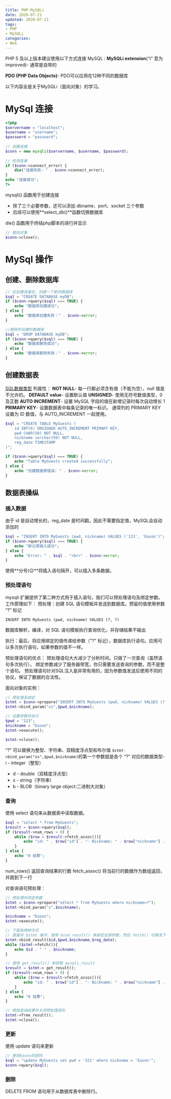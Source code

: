 ```yaml
---
title: PHP-MySQLi
date: 2020-07-21
updated: 2020-07-21
tags:
- PHP
- MySQLi
categories:
- Web
---
```


PHP 5 及以上版本建议使用以下方式连接 MySQL :
**MySQLi extension**(“i” 意为 improved)- 通常是自带的

**PDO (PHP Data Objects)**- PDO可以应用在12种不同的数据库


以下内容全是关于MySQLi（面向对象）的学习。
# MySql 连接
```php
<?php
$servername = "localhost";
$username = "username";
$password = "password";
 
// 创建连接
$conn = new mysqli($servername, $username, $password);
 
// 检测连接
if ($conn->connect_error) {
    die("连接失败: " . $conn->connect_error);
} 
echo "连接成功";
?>
```
mysqli() 函数用于创建连接
- 除了三个必要参数，还可以添加 dbname、port、​socket 三个参数
- 后续可以使用**select_db()**函数切换数据库

die() 函数用于终结php脚本的进行并显示


```php
// 面向对象
$conn->close();
```
# MySql 操作
## 创建、删除数据库
```php
// 在创建连接后，创建一个新的数据库
$sql = "CREATE DATABASE myDB";
if ($conn->query($sql) === TRUE) {
    echo "数据库创建成功";
} else {
    echo "数据库创建失败：" . $conn->error;
}

//删除所创建的数据库
$sql = "DROP DATABASE myDB";
if ($conn->query($sql) === TRUE) {
    echo "数据库删除成功";
} else {
    echo "数据库删除失败：" . $conn->error;
}
```
## 创建数据表
[SQL数据类型](https://www.runoob.com/sql/sql-datatypes.html)
列属性：
**NOT NULL**- 每一行都必须含有值（不能为空），null 值是不允许的。
**DEFAULT value**- 设置默认值
**UNSIGNED**- 使用无符号数值类型，0 及正数
**AUTO INCREMENT**- 设置 MySQL 字段的值在新增记录时每次自动增长 1
**PRIMARY KEY**- 设置数据表中每条记录的唯一标识。 通常列的 PRIMARY KEY 设置为 ID 数值，与 AUTO_INCREMENT 一起使用。

```php
$sql = "CREATE TABLE MyGuests (
	id INT(6) UNSIGNED AUTO_INCREMENT PRIMARY KEY,
	pwd CHAR(50) NOT NULL,
	nickname varchar(50) NOT NULL,
	reg_date TIMESTAMP
)";

if ($conn->query($sql) === TRUE) {
    echo "Table MyGuests created successfully";
} else {
    echo "创建数据表错误: " . $conn->error;
}
```
## 数据表操纵
### 插入数据
由于 id 是自动增长的，reg_date 是时间戳，因此不需要指定值，MySQL会自动添加的
```php
$sql = "INSERT INTO MyGuests (pwd, nickname) VALUES ('123', 'Eason')";
if ($conn->query($sql) === TRUE) {
    echo "新记录插入成功";
} else {
    echo "Error: " . $sql . "<br>" . $conn->error;
}
```
使用**分号(😉**将插入语句隔开，可以插入多条数据。

### 预处理语句
mysqli 扩展提供了第二种方式用于插入语句，我们可以预处理语句及绑定参数。工作原理如下：
预处理：创建 SQL 语句模板并发送到数据库。预留的值使用参数 “?” 标记
```plain
INSERT INTO MyGuests (pwd, nickname) VALUES (?, ?)
```

数据库解析，编译，对 SQL 语句模板执行查询优化，并存储结果不输出

执行：最后，将应用绑定的值传递给参数（"?" 标记），数据库执行语句。应用可以多次执行语句，如果参数的值不一样。


预处理语句的优点：
预处理语句大大减少了分析时间，只做了一次查询（虽然语句多次执行）。
绑定参数减少了服务器带宽，你只需要发送查询的参数，而不是整个语句。
预处理语句针对SQL注入是非常有用的，因为参数值发送后使用不同的协议，保证了数据的合法性。

面向对象的实例：
```php
// 预处理及绑定
$stmt = $conn->prepare("INSERT INTO MyGuests (pwd, nickname) VALUES (?, ?)");
$stmt->bind_param("ss",$pwd,$nickname);

// 设置参数并执行
$pwd = "123";
$nickname = "Eason";
$stmt->execute();

$stmt->close();
```
“?” 可以替换为整型、字符串、双精度浮点型和布尔值
`$stmt->bind_param("ss",$pwd,$nickname)`的第一个参数就是各个 “?” 对应的数据类型- i - integer（整型）
- d - double（双精度浮点型）
- s - string（字符串）
- b - BLOB（binary large object:二进制大对象）


### 查询
使用 select 语句来从数据表中读取数据。
```php
$sql = "select * from MyGuests";
$result = $conn->query($sql);
if ($result->num_rows > 0) {
    while ($row = $result->fetch_assoc()){
        echo "id: " . $row["id"] . "- Nickname: " . $row["nickname"] . "<br>";
    }
} else {
    echo "0 结果";
}
```
num_rows() 返回查询结果的行数
fetch_assoc() 将当前行的数据作为数组返回，并跳到下一行

对查询语句预处理：
```php
// 预处理并绑定参数
$stmt = $conn->prepare("select * from MyGuests where nickname=?");
$stmt->bind_param("s",$nickname);

$nickname = "Eason";
$stmt->execute();

// 下面有两种方式
// 直接对 $stmt 操作，使用 bind_result() 来绑定全部参数，然后 fetch() 切换至下一行
$stmt->bind_result($id,$pwd,$nickname,$reg_date);
while ($stmt->fetch()){
    echo $id . " " . $nickname;
}

// 使用 get_result() 来获取 mysqli_result
$result = $stmt-> get_result();
if ($result->num_rows > 0) {
    while ($row = $result->fetch_assoc()){
        echo "id: " . $row["id"] . "- Nickname: " . $row["nickname"] . "<br>";
    }
} else {
    echo "0 结果";
}

// 释放查询结果并关闭预处理语句
$stmt->free_result();
$stmt->close();
```
### 更新
使用 update 语句来更新
```php
// 更改Eason的密码
$sql = "update MyGuests set pwd = '321' where nickname = 'Eason'";
$conn->query($sql);
```
### 删除
DELETE FROM 语句用于从数据库表中删除行。
